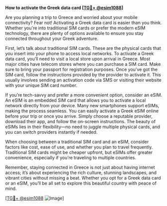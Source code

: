 **How to activate the Greek data card [[TG💪+ @esim1088](https://t.me/s/esim1088)]**

Are you planning a trip to Greece and worried about your mobile connectivity? Fear not! Activating a Greek data card is easier than you think. Whether you're into traditional SIM cards or prefer the modern eSIM technology, there are plenty of options available to ensure you stay connected throughout your Greek adventure.

First, let’s talk about traditional SIM cards. These are the physical cards that you insert into your phone to access local networks. To activate a Greek data card, you’ll need to visit a local store upon arrival in Greece. Most major cities have telecom stores where you can purchase a SIM card. Make sure to bring your passport for registration purposes. Once you’ve got the SIM card, follow the instructions provided by the provider to activate it. This usually involves sending an activation code via SMS or visiting their website with your unique SIM card number.

If you’re tech-savvy and prefer a more convenient option, consider an eSIM. An eSIM is an embedded SIM card that allows you to activate a local network directly from your device. Many new smartphones support eSIMs, making the process seamless. You can easily activate a Greek eSIM online before your trip or once you arrive. Simply choose a reputable provider, download their app, and follow the on-screen instructions. The beauty of eSIMs lies in their flexibility—no need to juggle multiple physical cards, and you can switch providers instantly if needed.

When choosing between a traditional SIM card and an eSIM, consider factors like cost, ease of use, and whether you plan to travel frequently. Traditional SIM cards might be cheaper upfront, but eSIMs offer greater convenience, especially if you’re traveling to multiple countries.

Remember, staying connected in Greece is not just about having internet access; it’s about experiencing the rich culture, stunning landscapes, and vibrant cities without missing a beat. Whether you opt for a Greek data card or an eSIM, you’ll be all set to explore this beautiful country with peace of mind.

[[TG💪+ @esim1088](https://t.me/s/esim1088) ![Image](https://i.postimg.cc/Y0z9fWf4/image.png)]